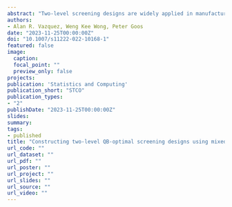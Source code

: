 ```yaml
---
abstract: "Two-level screening designs are widely applied in manufacturing industry to identify influential factors of a system. These designs have each factor at two levels and are traditionally constructed using standard algorithms, which rely on a pre-specified linear model. Since the assumed model may depart from the truth, two-level QB-optimal designs have been developed to provide efficient parameter estimates for several potential models. These designs also have an overarching goal that models that are more likely to be the best for explaining the data are estimated more efficiently than the rest. However, there is no effective algorithm for constructing them. This article proposes two methods: a mixed-integer programming algorithm that guarantees convergence to the two-level QB-optimal designs; and, a heuristic algorithm that employs a novel formula to find good designs in short computing times. Using numerical experiments, we show that our mixed-integer programming algorithm is attractive to find small optimal designs, and our heuristic algorithm is the most computationally-effective approach to construct both small and large designs, when compared to benchmark heuristic algorithms."
authors:
- Alan R. Vazquez, Weng Kee Wong, Peter Goos
date: "2023-11-25T00:00:00Z"
doi: "10.1007/s11222-022-10168-1"
featured: false
image:
  caption:
  focal_point: ""
  preview_only: false
projects:
publication: 'Statistics and Computing'
publication_short: "STCO"
publication_types:
- "2"
publishDate: "2023-11-25T00:00:00Z"
slides:
summary:
tags:
- published
title: "Constructing two-level QB-optimal screening designs using mixed-integer programming and heuristic algorithms"
url_code: ""
url_dataset: ""
url_pdf: ""
url_poster: ""
url_project: ""
url_slides: ""
url_source: ""
url_video: ""
---
```

